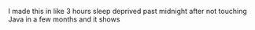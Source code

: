I made this in like 3 hours sleep deprived past midnight after not touching Java in a few months and it shows

